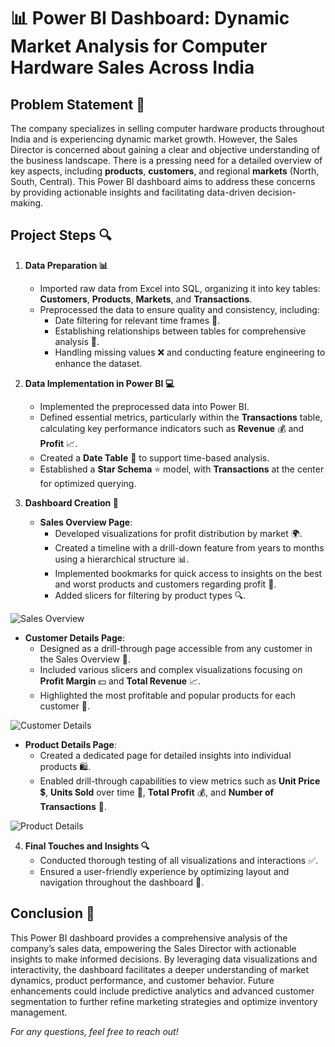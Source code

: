 # 📊 Power BI Dashboard: Dynamic Market Analysis for Computer Hardware Sales Across India

## Problem Statement 🚀
The company specializes in selling computer hardware products throughout India and is experiencing dynamic market growth. However, the Sales Director is concerned about gaining a clear and objective understanding of the business landscape. There is a pressing need for a detailed overview of key aspects, including **products**, **customers**, and regional **markets** (North, South, Central). This Power BI dashboard aims to address these concerns by providing actionable insights and facilitating data-driven decision-making.

## Project Steps 🔍

1. **Data Preparation 📊**
   - Imported raw data from Excel into SQL, organizing it into key tables: **Customers**, **Products**, **Markets**, and **Transactions**.
   - Preprocessed the data to ensure quality and consistency, including:
     - Date filtering for relevant time frames 📅.
     - Establishing relationships between tables for comprehensive analysis 🔗.
     - Handling missing values ❌ and conducting feature engineering to enhance the dataset.

2. **Data Implementation in Power BI 💻**
   - Implemented the preprocessed data into Power BI.
   - Defined essential metrics, particularly within the **Transactions** table, calculating key performance indicators such as **Revenue** 💰 and **Profit** 📈.
   - Created a **Date Table** 📅 to support time-based analysis.
   - Established a **Star Schema** ⭐ model, with **Transactions** at the center for optimized querying.

3. **Dashboard Creation 🎨**
   - **Sales Overview Page**:
     - Developed visualizations for profit distribution by market 🌍.
     - Created a timeline with a drill-down feature from years to months using a hierarchical structure 📊.
     - Implemented bookmarks for quick access to insights on the best and worst products and customers regarding profit 📑.
     - Added slicers for filtering by product types 🔍.
       
![Sales Overview](https://github.com/user-attachments/assets/e0733b70-7f99-41c8-8ac0-ce7474f6e47d)
   - **Customer Details Page**:
     - Designed as a drill-through page accessible from any customer in the Sales Overview 🔄.
     - Included various slicers and complex visualizations focusing on **Profit Margin** 💵 and **Total Revenue** 📈.
     - Highlighted the most profitable and popular products for each customer 🌟.
       
![Customer Details](https://github.com/user-attachments/assets/e71f2ff8-7ee7-45b4-9ad3-bdf4789348f5)
   - **Product Details Page**:
     - Created a dedicated page for detailed insights into individual products 🛍️.
     - Enabled drill-through capabilities to view metrics such as **Unit Price** 💲, **Units Sold** over time 📅, **Total Profit** 💰, and **Number of Transactions** 🔢.
       
![Product Details](https://github.com/user-attachments/assets/48e4e7fa-be55-4f24-bb3c-ff0d775782d2)

4. **Final Touches and Insights 🔍**
   - Conducted thorough testing of all visualizations and interactions ✅.
   - Ensured a user-friendly experience by optimizing layout and navigation throughout the dashboard 🧭.

## Conclusion 🎉
This Power BI dashboard provides a comprehensive analysis of the company’s sales data, empowering the Sales Director with actionable insights to make informed decisions. By leveraging data visualizations and interactivity, the dashboard facilitates a deeper understanding of market dynamics, product performance, and customer behavior. Future enhancements could include predictive analytics and advanced customer segmentation to further refine marketing strategies and optimize inventory management.

*For any questions, feel free to reach out!* 
